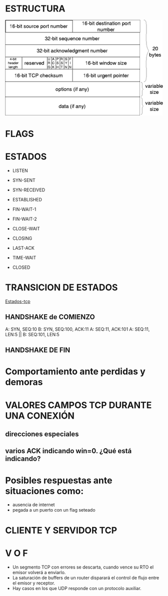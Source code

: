 # ESTRUCTURA
![Alt text](images/image.png)
# FLAGS


# ESTADOS

- LISTEN
- SYN-SENT
- SYN-RECEIVED

- ESTABLISHED

- FIN-WAIT-1 
- FIN-WAIT-2
- CLOSE-WAIT
- CLOSING
- LAST-ACK
- TIME-WAIT
- CLOSED

# TRANSICION DE ESTADOS
[Estados-tcp](https://users.cs.northwestern.edu/~agupta/cs340/project2/TCPIP_State_Transition_Diagram.pdf)

## HANDSHAKE de COMIENZO
A: SYN, SEQ:10
B: SYN, SEQ:100, ACK:11
A: SEQ:11, ACK:101
A: SEQ:11, LEN:5 || B: SEQ:101, LEN:5

## HANDSHAKE DE FIN

# Comportamiento ante perdidas y demoras

# VALORES CAMPOS TCP DURANTE UNA CONEXIÓN

## direcciones especiales

## varios ACK indicando win=0. ¿Qué está indicando?

# Posibles respuestas ante situaciones como: 
- ausencia de internet
- pegada a un puerto con un flag seteado



# CLIENTE Y SERVIDOR TCP
<!-- INVESTIGAR!! -->

<!-- 

Adicionalmente tenemos los siguientes ejecutables que
implementan un cliente y servidor TCP:
● cliente.exe: acepta los parámetros -s <ip_servidor> -p <puerto_servidor>
● servidor.exe: acepta los parámetros -l <ip_escucha> -p <puerto_escucha>

a) Indique todas las posibilidades en las que puede ejecutar tanto el cliente como el servidor en PC-A utilizando el puerto 3306 como puerto_escucha sin que sea alcanzable por PC-B.

b) PC-B está ejecutando el servidor utilizando -p 80 y en -l se indicó la primera dirección alcanzable por PC-A.

● La conexión iniciada por PC-A (ISN: 1000) a PC-B (ISN: 2000).
● PC-A envía un segmento con 20 bytes.
● PC-B reconoce el segmento de 20 bytes
● PC-A envía dos segmentos de 30 bytes.
● PC-B responde reconociendo el segmento nuevamente el segmento de 20 bytes.
● PC-A envía un segmento de 50 bytes.
● PC-B responde reconociendo el segmento nuevamente el segmento de 20 bytes.
Haga un diagrama en el que se refleje el flujo de intercambios, indicando (seq, ack, flags, length). Y explique qué suceso está ocurriendo en la red ¿en que parte de la comunicación ubicaría el problema?.

c) Haga un diagrama en el que se refleje el flujo de intercambios en el que PC-A envía un segmento a PC-B al puerto 88 en el que ningún proceso está escuchando.

 -->


# V O F
- Un segmento TCP con errores se descarta, cuando vence su RTO el emisor volverá a enviarlo.
- La saturación de buffers de un router disparará el control de flujo entre el emisor y receptor.
- Hay casos en los que UDP responde con un protocolo auxiliar.